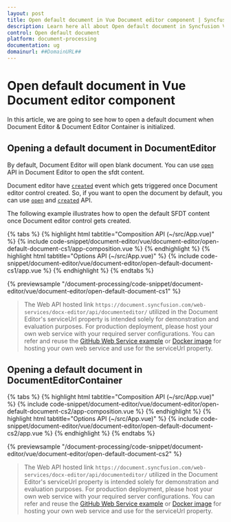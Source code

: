 ```yaml
---
layout: post
title: Open default document in Vue Document editor component | Syncfusion
description: Learn here all about Open default document in Syncfusion Vue Document editor component of Syncfusion Essential JS 2 and more.
control: Open default document 
platform: document-processing
documentation: ug
domainurl: ##DomainURL##
---
```


# Open default document in Vue Document editor component

In this article, we are going to see how to open a default document when Document Editor & Document Editor Container is initialized.

## Opening a default document in DocumentEditor

By default, Document Editor will open blank document. You can use [`open`](https://ej2.syncfusion.com/vue/documentation/api/document-editor#open) API in Document Editor to open the sfdt content.

Document editor have [`created`](https://ej2.syncfusion.com/vue/documentation/api/document-editor#created) event which gets triggered once Document editor control created. So, if you want to open the document by default, you can use [`open`](https://ej2.syncfusion.com/vue/documentation/api/document-editor#open) and [`created`](https://ej2.syncfusion.com/vue/documentation/api/document-editor#created) API.

The following example illustrates how to open the default SFDT content once Document editor control gets created.

{% tabs %}
{% highlight html tabtitle="Composition API (~/src/App.vue)" %}
{% include code-snippet/document-editor/vue/document-editor/open-default-document-cs1/app-composition.vue %}
{% endhighlight %}
{% highlight html tabtitle="Options API (~/src/App.vue)" %}
{% include code-snippet/document-editor/vue/document-editor/open-default-document-cs1/app.vue %}
{% endhighlight %}
{% endtabs %}
        
{% previewsample "/document-processing/code-snippet/document-editor/vue/document-editor/open-default-document-cs1" %}

> The Web API hosted link `https://document.syncfusion.com/web-services/docx-editor/api/documenteditor/` utilized in the Document Editor's serviceUrl property is intended solely for demonstration and evaluation purposes. For production deployment, please host your own web service with your required server configurations. You can refer and reuse the [GitHub Web Service example](https://github.com/SyncfusionExamples/EJ2-DocumentEditor-WebServices) or [Docker image](https://hub.docker.com/r/syncfusion/word-processor-server) for hosting your own web service and use for the serviceUrl property.

## Opening a default document in DocumentEditorContainer

{% tabs %}
{% highlight html tabtitle="Composition API (~/src/App.vue)" %}
{% include code-snippet/document-editor/vue/document-editor/open-default-document-cs2/app-composition.vue %}
{% endhighlight %}
{% highlight html tabtitle="Options API (~/src/App.vue)" %}
{% include code-snippet/document-editor/vue/document-editor/open-default-document-cs2/app.vue %}
{% endhighlight %}
{% endtabs %}
        
{% previewsample "/document-processing/code-snippet/document-editor/vue/document-editor/open-default-document-cs2" %}

> The Web API hosted link `https://document.syncfusion.com/web-services/docx-editor/api/documenteditor/` utilized in the Document Editor's serviceUrl property is intended solely for demonstration and evaluation purposes. For production deployment, please host your own web service with your required server configurations. You can refer and reuse the [GitHub Web Service example](https://github.com/SyncfusionExamples/EJ2-DocumentEditor-WebServices) or [Docker image](https://hub.docker.com/r/syncfusion/word-processor-server) for hosting your own web service and use for the serviceUrl property.